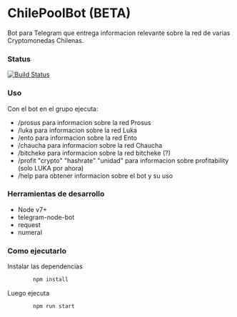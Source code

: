 ChilePoolBot (BETA)
===================
Bot para Telegram que entrega informacion relevante sobre la red de varias Cryptomonedas Chilenas.

### Status
[![Build Status](https://travis-ci.org/chilepool/telegram-bot.svg?branch=master)](https://github.com/chilepool/telegram-bot)


### Uso
Con el bot en el grupo ejecuta:
- /prosus para informacion sobre la red Prosus
- /luka para informacion sobre la red Luka
- /ento para informacion sobre la red Ento
- /chaucha para informacion sobre la red Chaucha
- /bitcheke para informacion sobre la red bitcheke (?)
- /profit "crypto" "hashrate" "unidad" para informacion sobre profitability (solo LUKA por ahora)
- /help para obtener informacion sobre el bot y su uso

### Herramientas de desarrollo
* Node v7+
* telegram-node-bot
* request
* numeral

### Como ejecutarlo

Instalar las dependencias
```sh
        npm install
```

Luego ejecuta
```sh
        npm run start
```